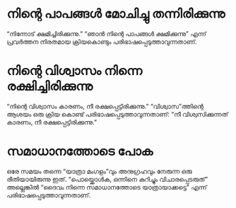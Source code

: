 # നിന്റെ പാപങ്ങൾ മോചിച്ചു തന്നിരിക്കുന്നു
“നിന്നോട് ക്ഷമിച്ചിരിക്കുന്നു.” “ഞാൻ നിന്റെ പാപങ്ങൾ ക്ഷമിക്കുന്നു” എന്ന് പ്രവർത്തന നിരതമായ ക്രിയകൊണ്ടും പരിഭാഷപ്പെടുത്താവുന്നതാണ്.
# നിന്റെ വിശ്വാസം നിന്നെ രക്ഷിച്ചിരിക്കുന്നു
“നിന്റെ വിശ്വാസം കാരണം, നീ രക്ഷപ്പെട്ടിരിക്കുന്നു.” “വിശ്വാസ”ത്തിന്റെ ആശയം ഒരു ക്രിയ കൊണ്ട് പരിഭാഷപ്പെടുത്താവുന്നതാണ്: “നീ വിശ്വസിക്കുന്നത് കാരണം, നീ രക്ഷപ്പെട്ടിരിക്കുന്നു.”
# സമാധാനത്തോടെ പോക
ഒരേ സമയം തന്നെ “യാത്രാ മംഗളം”വും അനുഗ്രഹവും നേരുന്ന ഒരു രീതിയായിരുന്നു ഇത്. “പൊയ്ക്കൊൾക, ഒന്നിനെ കുറിച്ചും വിചാരപ്പെടരുത്” അല്ലെങ്കിൽ “ദൈവം നിന്നെ സമാധാനത്തോടെ യാത്രായാക്കട്ടെ” എന്ന് പരിഭാഷപ്പെടുത്താവുന്നതാണ്.
